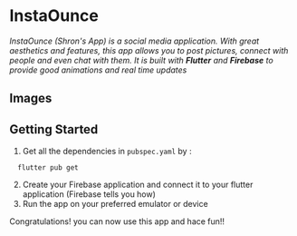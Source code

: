 # InstaOunce

_InstaOunce (Shron's App) is a social media application. With great aesthetics and features, this app allows you to post pictures, connect with people and even chat with them. It is built with **Flutter** and **Firebase** to provide good animations and real time updates_

## Images


## Getting Started

1. Get all the dependencies in `pubspec.yaml` by :
```
  flutter pub get
```
2. Create your Firebase application and connect it to your flutter application (Firebase tells you how)
3. Run the app on your preferred emulator or device

Congratulations! you can now use this app and hace fun!!

[^first]: Disclaimer: this app was created for personal use and is a non-profit app. The name chosen (InstaOunce) is for comedic purposes.
